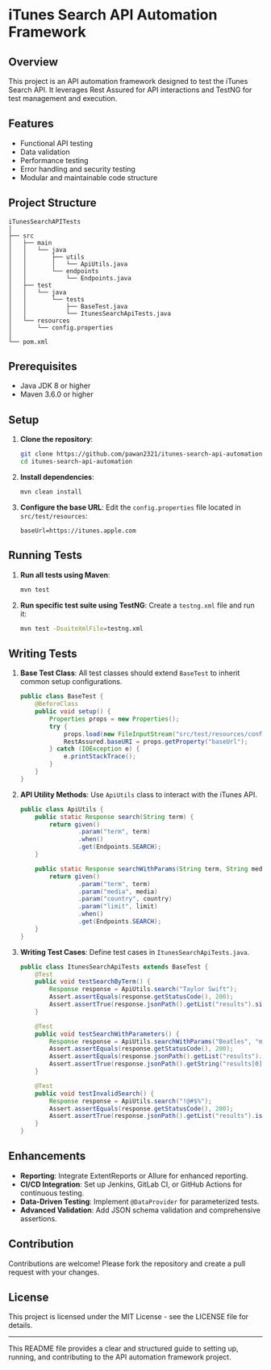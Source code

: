# iTunes Search API Automation Framework

## Overview

This project is an API automation framework designed to test the iTunes Search API. It leverages Rest Assured for API interactions and TestNG for test management and execution.

## Features

- Functional API testing
- Data validation
- Performance testing
- Error handling and security testing
- Modular and maintainable code structure

## Project Structure

```
iTunesSearchAPITests
│
├── src
│   ├── main
│   │   └── java
│   │       ├── utils
│   │       │   └── ApiUtils.java
│   │       └── endpoints
│   │           └── Endpoints.java
│   ├── test
│   │   └── java
│   │       └── tests
│   │           ├── BaseTest.java
│   │           └── ItunesSearchApiTests.java
│   └── resources
│       └── config.properties
│
└── pom.xml
```

## Prerequisites

- Java JDK 8 or higher
- Maven 3.6.0 or higher

## Setup

1. **Clone the repository**:
   ```sh
   git clone https://github.com/pawan2321/itunes-search-api-automation.git
   cd itunes-search-api-automation
   ```

2. **Install dependencies**:
   ```sh
   mvn clean install
   ```

3. **Configure the base URL**:
   Edit the `config.properties` file located in `src/test/resources`:
   ```properties
   baseUrl=https://itunes.apple.com
   ```

## Running Tests

1. **Run all tests using Maven**:
   ```sh
   mvn test
   ```

2. **Run specific test suite using TestNG**:
   Create a `testng.xml` file and run it:
   ```sh
   mvn test -DsuiteXmlFile=testng.xml
   ```

## Writing Tests

1. **Base Test Class**:
   All test classes should extend `BaseTest` to inherit common setup configurations.

   ```java
   public class BaseTest {
       @BeforeClass
       public void setup() {
           Properties props = new Properties();
           try {
               props.load(new FileInputStream("src/test/resources/config.properties"));
               RestAssured.baseURI = props.getProperty("baseUrl");
           } catch (IOException e) {
               e.printStackTrace();
           }
       }
   }
   ```

2. **API Utility Methods**:
   Use `ApiUtils` class to interact with the iTunes API.

   ```java
   public class ApiUtils {
       public static Response search(String term) {
           return given()
                   .param("term", term)
                   .when()
                   .get(Endpoints.SEARCH);
       }

       public static Response searchWithParams(String term, String media, String country, int limit) {
           return given()
                   .param("term", term)
                   .param("media", media)
                   .param("country", country)
                   .param("limit", limit)
                   .when()
                   .get(Endpoints.SEARCH);
       }
   }
   ```

3. **Writing Test Cases**:
   Define test cases in `ItunesSearchApiTests.java`.

   ```java
   public class ItunesSearchApiTests extends BaseTest {
       @Test
       public void testSearchByTerm() {
           Response response = ApiUtils.search("Taylor Swift");
           Assert.assertEquals(response.getStatusCode(), 200);
           Assert.assertTrue(response.jsonPath().getList("results").size() > 0);
       }

       @Test
       public void testSearchWithParameters() {
           Response response = ApiUtils.searchWithParams("Beatles", "music", "US", 5);
           Assert.assertEquals(response.getStatusCode(), 200);
           Assert.assertEquals(response.jsonPath().getList("results").size(), 5);
           Assert.assertTrue(response.jsonPath().getString("results[0].kind").equals("song"));
       }

       @Test
       public void testInvalidSearch() {
           Response response = ApiUtils.search("!@#$%");
           Assert.assertEquals(response.getStatusCode(), 200);
           Assert.assertTrue(response.jsonPath().getList("results").isEmpty());
       }
   }
   ```

## Enhancements

- **Reporting**: Integrate ExtentReports or Allure for enhanced reporting.
- **CI/CD Integration**: Set up Jenkins, GitLab CI, or GitHub Actions for continuous testing.
- **Data-Driven Testing**: Implement `@DataProvider` for parameterized tests.
- **Advanced Validation**: Add JSON schema validation and comprehensive assertions.

## Contribution

Contributions are welcome! Please fork the repository and create a pull request with your changes.

## License

This project is licensed under the MIT License - see the LICENSE file for details.

---

This README file provides a clear and structured guide to setting up, running, and contributing to the API automation framework project.
